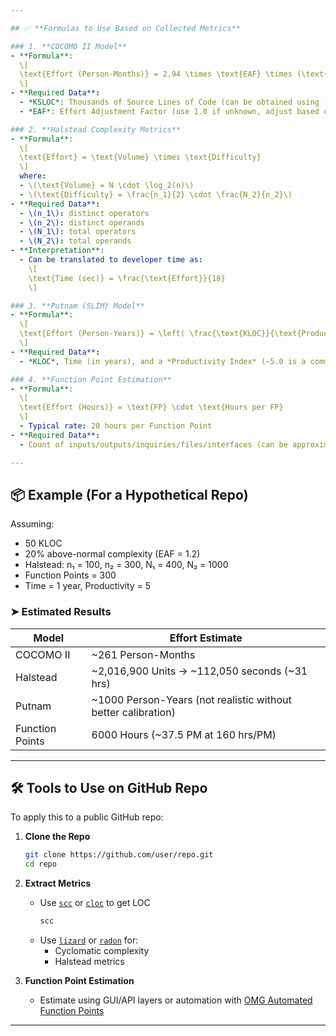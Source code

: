 ```yaml
---

## ✅ **Formulas to Use Based on Collected Metrics**

### 1. **COCOMO II Model**
- **Formula**:
  \[
  \text{Effort (Person-Months)} = 2.94 \times \text{EAF} \times (\text{KSLOC})^{1.1}
  \]
- **Required Data**:  
  - *KSLOC*: Thousands of Source Lines of Code (can be obtained using `cloc`, `scc`, etc.)  
  - *EAF*: Effort Adjustment Factor (use 1.0 if unknown, adjust based on team/environment if data exists)

### 2. **Halstead Complexity Metrics**
- **Formula**:
  \[
  \text{Effort} = \text{Volume} \times \text{Difficulty}
  \]
  where:
  - \(\text{Volume} = N \cdot \log_2(n)\)
  - \(\text{Difficulty} = \frac{n_1}{2} \cdot \frac{N_2}{n_2}\)
- **Required Data**:
  - \(n_1\): distinct operators  
  - \(n_2\): distinct operands  
  - \(N_1\): total operators  
  - \(N_2\): total operands  
- **Interpretation**:
  - Can be translated to developer time as:
    \[
    \text{Time (sec)} = \frac{\text{Effort}}{18}
    \]

### 3. **Putnam (SLIM) Model**
- **Formula**:
  \[
  \text{Effort (Person-Years)} = \left( \frac{\text{KLOC}}{\text{Productivity} \cdot \text{Time}^{4/3}} \right)^3
  \]
- **Required Data**:
  - *KLOC*, Time (in years), and a *Productivity Index* (~5.0 is a common baseline)

### 4. **Function Point Estimation**
- **Formula**:
  \[
  \text{Effort (Hours)} = \text{FP} \cdot \text{Hours per FP}
  \]
  - Typical rate: 20 hours per Function Point
- **Required Data**:
  - Count of inputs/outputs/inquiries/files/interfaces (can be approximated or extracted via automated tools)

---
```


## 📦 Example (For a Hypothetical Repo)

Assuming:
- 50 KLOC
- 20% above-normal complexity (EAF = 1.2)
- Halstead: n₁ = 100, n₂ = 300, N₁ = 400, N₂ = 1000
- Function Points = 300
- Time = 1 year, Productivity = 5

### ➤ **Estimated Results**
| Model               | Effort Estimate              |
|--------------------|------------------------------|
| COCOMO II          | ~261 Person-Months           |
| Halstead           | ~2,016,900 Units → ~112,050 seconds (~31 hrs) |
| Putnam             | ~1000 Person-Years (not realistic without better calibration) |
| Function Points    | 6000 Hours (~37.5 PM at 160 hrs/PM) |

---

## 🛠️ Tools to Use on GitHub Repo

To apply this to a public GitHub repo:

1. **Clone the Repo**
   ```bash
   git clone https://github.com/user/repo.git
   cd repo
   ```

2. **Extract Metrics**
   - Use [`scc`](https://github.com/boyter/scc) or [`cloc`](https://github.com/AlDanial/cloc) to get LOC
     ```bash
     scc
     ```
   - Use [`lizard`](https://github.com/terryyin/lizard) or [`radon`](https://github.com/rubik/radon) for:
     - Cyclomatic complexity
     - Halstead metrics

3. **Function Point Estimation**
   - Estimate using GUI/API layers or automation with [OMG Automated Function Points](https://www.omg.org/spec/AFP/)

---

